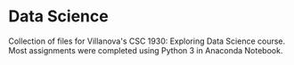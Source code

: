 # Data Science
Collection of files for Villanova's CSC 1930: Exploring Data Science course. Most assignments were completed using Python 3 in Anaconda Notebook.
